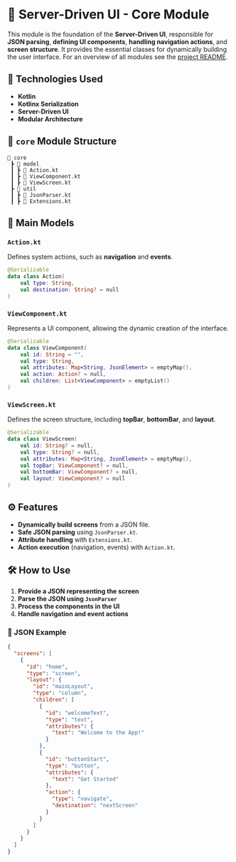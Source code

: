 # 🏹 Server-Driven UI - Core Module

This module is the foundation of the **Server-Driven UI**, responsible for **JSON parsing**, **defining UI components**, **handling navigation actions**, and **screen structure**. It provides the essential classes for dynamically building the user interface.
For an overview of all modules see the [project README](../README.md).
## 📌 Technologies Used

- **Kotlin**
- **Kotlinx Serialization**
- **Server-Driven UI**
- **Modular Architecture**

## 📁 `core` Module Structure

```
📂 core
 ┣ 📂 model
 ┃ ┣ 📜 Action.kt
 ┃ ┣ 📜 ViewComponent.kt
 ┃ ┣ 📜 ViewScreen.kt
 ┣ 📂 util
 ┃ ┣ 📜 JsonParser.kt
 ┃ ┣ 📜 Extensions.kt
```

## 📌 Main Models

### `Action.kt`
Defines system actions, such as **navigation** and **events**.

```kotlin
@Serializable
data class Action(
    val type: String,
    val destination: String? = null
)
```

### `ViewComponent.kt`
Represents a UI component, allowing the dynamic creation of the interface.

```kotlin
@Serializable
data class ViewComponent(
    val id: String = "",
    val type: String,
    val attributes: Map<String, JsonElement> = emptyMap(),
    val action: Action? = null,
    val children: List<ViewComponent> = emptyList()
)
```

### `ViewScreen.kt`
Defines the screen structure, including **topBar**, **bottomBar**, and **layout**.

```kotlin
@Serializable
data class ViewScreen(
    val id: String? = null,
    val type: String? = null,
    val attributes: Map<String, JsonElement> = emptyMap(),
    val topBar: ViewComponent? = null,
    val bottomBar: ViewComponent? = null,
    val layout: ViewComponent? = null
)
```

## ⚙️ Features

- **Dynamically build screens** from a JSON file.
- **Safe JSON parsing** using `JsonParser.kt`.
- **Attribute handling** with `Extensions.kt`.
- **Action execution** (navigation, events) with `Action.kt`.

## 🛠 How to Use

1. **Provide a JSON representing the screen**
2. **Parse the JSON using `JsonParser`**
3. **Process the components in the UI**
4. **Handle navigation and event actions**

### 📌 JSON Example

```json
{
  "screens": [
    {
      "id": "home",
      "type": "screen",
      "layout": {
        "id": "mainLayout",
        "type": "column",
        "children": [
          {
            "id": "welcomeText",
            "type": "text",
            "attributes": {
              "text": "Welcome to the App!"
            }
          },
          {
            "id": "buttonStart",
            "type": "button",
            "attributes": {
              "text": "Get Started"
            },
            "action": {
              "type": "navigate",
              "destination": "nextScreen"
            }
          }
        ]
      }
    }
  ]
}
```
